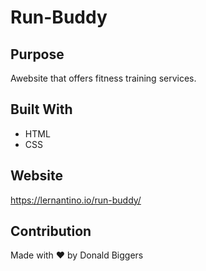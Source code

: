 # Run-Buddy

## Purpose
Awebsite that offers fitness training services.

## Built With
* HTML
* CSS

## Website
https://lernantino.io/run-buddy/

## Contribution
Made with ❤️  by Donald Biggers
